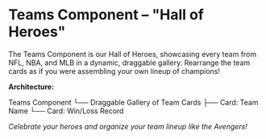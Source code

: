# Teams Component – "Hall of Heroes"

The Teams Component is our Hall of Heroes, showcasing every team from NFL, NBA, and MLB in a dynamic, draggable gallery. Rearrange the team cards as if you were assembling your own lineup of champions!

**Architecture:**

Teams Component └── Draggable Gallery of Team Cards ├── Card: Team Name └── Card: Win/Loss Record


*Celebrate your heroes and organize your team lineup like the Avengers!*